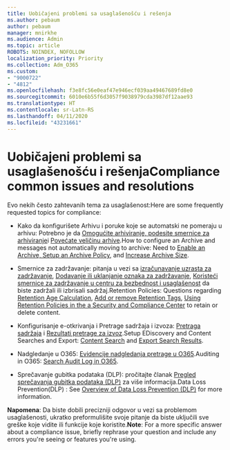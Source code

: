 ```yaml
---
title: Uobičajeni problemi sa usaglašenošću i rešenja
ms.author: pebaum
author: pebaum
manager: mnirkhe
ms.audience: Admin
ms.topic: article
ROBOTS: NOINDEX, NOFOLLOW
localization_priority: Priority
ms.collection: Adm_O365
ms.custom:
- "9000722"
- "4812"
ms.openlocfilehash: f3e8fc56e0eaf47e946ecf039aa49467689fd8e0
ms.sourcegitcommit: 6010e6b55f6d3057f9038979cda3987df12aae93
ms.translationtype: HT
ms.contentlocale: sr-Latn-RS
ms.lasthandoff: 04/11/2020
ms.locfileid: "43231661"
---
```

# <a name="compliance-common-issues-and-resolutions"></a><span data-ttu-id="901f9-102">Uobičajeni problemi sa usaglašenošću i rešenja</span><span class="sxs-lookup"><span data-stu-id="901f9-102">Compliance common issues and resolutions</span></span>

<span data-ttu-id="901f9-103">Evo nekih često zahtevanih tema za usaglašenost:</span><span class="sxs-lookup"><span data-stu-id="901f9-103">Here are some frequently requested topics for compliance:</span></span>

- <span data-ttu-id="901f9-104">Kako da konfigurišete Arhivu i poruke koje se automatski ne pomeraju u arhivu: Potrebno je da [Omogućite arhiviranje, podesite smernice za arhiviranje](https://docs.microsoft.com/microsoft-365/compliance/enable-archive-mailboxes?view=o365-worldwide)i [Povećate veličinu arhive](https://docs.microsoft.com/microsoft-365/compliance/enable-unlimited-archiving?view=o365-worldwide).</span><span class="sxs-lookup"><span data-stu-id="901f9-104">How to configure an Archive and messages not automatically moving to archive: Need to [Enable an Archive, Setup an Archive Policy](https://docs.microsoft.com/microsoft-365/compliance/enable-archive-mailboxes?view=o365-worldwide), and [Increase Archive Size](https://docs.microsoft.com/microsoft-365/compliance/enable-unlimited-archiving?view=o365-worldwide).</span></span>

- <span data-ttu-id="901f9-105">Smernice za zadržavanje: pitanja u vezi sa [izračunavanje uzrasta za zadržavanje](https://docs.microsoft.com/exchange/security-and-compliance/messaging-records-management/retention-age), [Dodavanje ili uklanjanje oznaka za zadržavanje](https://docs.microsoft.com/exchange/security-and-compliance/messaging-records-management/add-or-remove-retention-tags), [Koristeći smernice za zadržavanje u centru za bezbednost i usaglašenost](https://docs.microsoft.com/microsoft-365/compliance/retention-policies?view=o365-worldwide) da biste zadržali ili izbrisali sadržaj.</span><span class="sxs-lookup"><span data-stu-id="901f9-105">Retention Policies: Questions regarding [Retention Age Calculation](https://docs.microsoft.com/exchange/security-and-compliance/messaging-records-management/retention-age), [Add or remove Retention Tags](https://docs.microsoft.com/exchange/security-and-compliance/messaging-records-management/add-or-remove-retention-tags), [Using Retention Policies in the a Security and Compliance Center](https://docs.microsoft.com/microsoft-365/compliance/retention-policies?view=o365-worldwide) to retain or delete content.</span></span>

- <span data-ttu-id="901f9-106">Konfigurisanje e-otkrivanja i Pretrage sadržaja i izvoza: [Pretraga sadržaja](https://docs.microsoft.com/microsoft-365/compliance/search-for-content?view=o365-worldwide) i [Rezultati pretrage za izvoz](https://docs.microsoft.com/microsoft-365/compliance/export-search-results?view=o365-worldwide).</span><span class="sxs-lookup"><span data-stu-id="901f9-106">Setup EDiscovery and Content Searches and Export: [Content Search](https://docs.microsoft.com/microsoft-365/compliance/search-for-content?view=o365-worldwide) and [Export Search Results](https://docs.microsoft.com/microsoft-365/compliance/export-search-results?view=o365-worldwide).</span></span>

- <span data-ttu-id="901f9-107">Nadgledanje u O365: [Evidencije nadgledanja pretrage u O365](https://docs.microsoft.com/microsoft-365/compliance/search-the-audit-log-in-security-and-compliance?view=o365-worldwide).</span><span class="sxs-lookup"><span data-stu-id="901f9-107">Auditing in O365: [Search Audit Log in O365](https://docs.microsoft.com/microsoft-365/compliance/search-the-audit-log-in-security-and-compliance?view=o365-worldwide).</span></span>

- <span data-ttu-id="901f9-108">Sprečavanje gubitka podataka (DLP): pročitajte članak [Pregled sprečavanja gubitka podataka (DLP)](https://docs.microsoft.com/microsoft-365/compliance/data-loss-prevention-policies?view=o365-worldwide) za više informacija.</span><span class="sxs-lookup"><span data-stu-id="901f9-108">Data Loss Prevention(DLP) : See [Overview of Data Loss Prevention (DLP)](https://docs.microsoft.com/microsoft-365/compliance/data-loss-prevention-policies?view=o365-worldwide) for more information.</span></span>

<span data-ttu-id="901f9-109">**Napomena**: Da biste dobili precizniji odgovor u vezi sa problemom usaglašenosti, ukratko preformulišite svoje pitanje da biste uključili sve greške koje vidite ili funkcije koje koristite.</span><span class="sxs-lookup"><span data-stu-id="901f9-109">**Note**: For a more specific answer about a compliance issue, briefly rephrase your question and include any errors you're seeing or features you're using.</span></span>
